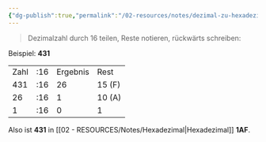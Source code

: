 ```yaml
---
{"dg-publish":true,"permalink":"/02-resources/notes/dezimal-zu-hexadezimal/","tags":["mathe/hexadezimal"],"updated":"2025-03-23T01:37:23.000+01:00"}
---
```


>Dezimalzahl durch 16 teilen, Reste notieren, rückwärts schreiben:

Beispiel: **431**

|   |   |   |   |
|---|---|---|---|
|Zahl|:16|Ergebnis|Rest|
|431|:16|26|15 (F)|
|26|:16|1|10 (A)|
|1|:16|0|1|

Also ist **431** in [[02 - RESOURCES/Notes/Hexadezimal\|Hexadezimal]] **1AF**.